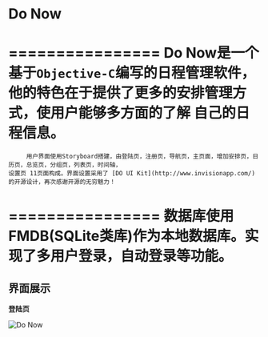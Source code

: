 # Do Now
================
         Do Now是一个基于`Objective-C`编写的日程管理软件，他的特色在于提供了更多的安排管理方式，使用户能够多方面的了解
    自己的日程信息。
================
         用户界面使用Storyboard搭建，由登陆页，注册页，导航页，主页面，增加安排页，日历页，总览页，分组页，列表页，时间轴，
    设置页 11页面构成。界面设置采用了 [DO UI Kit](http://www.invisionapp.com/) 的开源设计，再次感谢开源的无穷魅力！
================
          数据库使用FMDB(SQLite类库)作为本地数据库。实现了多用户登录，自动登录等功能。
================
## 界面展示
**登陆页**

![Do Now](https://github.com/Job-Yang/DoNow/blob/master/ScreenShots/%E7%99%BB%E9%99%86%E9%A1%B5.png)
